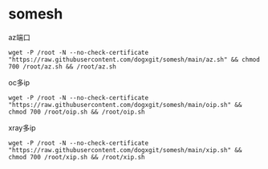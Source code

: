 # somesh
az端口
`````````````````````````````````````````````````````````````````````````````````````````````````````````````````````````````````````````````
wget -P /root -N --no-check-certificate "https://raw.githubusercontent.com/dogxgit/somesh/main/az.sh" && chmod 700 /root/az.sh && /root/az.sh
`````````````````````````````````````````````````````````````````````````````````````````````````````````````````````````````````````````````
oc多ip
`````````````````````````````````````````````````````````````````````````````````````````````````````````````````````````````````````````````
wget -P /root -N --no-check-certificate "https://raw.githubusercontent.com/dogxgit/somesh/main/oip.sh" && chmod 700 /root/oip.sh && /root/oip.sh
`````````````````````````````````````````````````````````````````````````````````````````````````````````````````````````````````````````````
xray多ip
`````````````````````````````````````````````````````````````````````````````````````````````````````````````````````````````````````````````
wget -P /root -N --no-check-certificate "https://raw.githubusercontent.com/dogxgit/somesh/main/xip.sh" && chmod 700 /root/xip.sh && /root/xip.sh
`````````````````````````````````````````````````````````````````````````````````````````````````````````````````````````````````````````````
